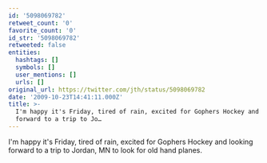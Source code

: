 ```yaml
---
id: '5098069782'
retweet_count: '0'
favorite_count: '0'
id_str: '5098069782'
retweeted: false
entities:
  hashtags: []
  symbols: []
  user_mentions: []
  urls: []
original_url: https://twitter.com/jth/status/5098069782
date: '2009-10-23T14:41:11.000Z'
title: >-
  I'm happy it's Friday, tired of rain, excited for Gophers Hockey and looking
  forward to a trip to Jo…
---
```


I'm happy it's Friday, tired of rain, excited for Gophers Hockey and looking forward to a trip to Jordan, MN to look for old hand planes.